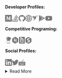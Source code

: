 #### Developer Profiles:
[<img align="left" alt="Arjun SK | Medium" width="22px" src="https://raw.githubusercontent.com/arjunsk/arjunsk/master/icons/dev/medium.svg"/>][medium]
[<img align="left" alt="Arjun SK | Stack Overflow" width="22px" src="https://raw.githubusercontent.com/arjunsk/arjunsk/master/icons/dev/stackoverflow.svg" />][stackoverflow]
[<img align="left" alt="Arjun SK | Github" width="22px" src="https://raw.githubusercontent.com/arjunsk/arjunsk/master/icons/dev/github.svg"/>][github]
[<img align="left" alt="Arjun SK | Blog" width="22px" src="https://raw.githubusercontent.com/arjunsk/arjunsk/master/icons/dev/website.svg"/>][website]
[<img align="left" alt="Arjun SK | Freelancer" width="22px" src="https://raw.githubusercontent.com/arjunsk/arjunsk/master/icons/dev/freelancer.svg"/>][freelancer]
[<img align="left" alt="Arjun SK | Playstore" width="22px" src="https://raw.githubusercontent.com/arjunsk/arjunsk/master/icons/dev/googleplay.svg"/>][playstore]
[<img align="left" alt="Arjun SK | Youtube" width="22px" src="https://raw.githubusercontent.com/arjunsk/arjunsk/master/icons/dev/youtube.svg"/>][youtube]
<br>
#### Competitive Programing:
[<img align="left" alt="Arjun SK | Codechef" width="22px" src="https://raw.githubusercontent.com/arjunsk/arjunsk/master/icons/competitive/codechef.svg"/>][codechef]
[<img align="left" alt="Arjun SK | Hackerrank" width="22px" src="https://raw.githubusercontent.com/arjunsk/arjunsk/master/icons/competitive/hackerrank.svg"/>][hackerrank]
[<img align="left" alt="Arjun SK | Hackerearth" width="22px" src="https://raw.githubusercontent.com/arjunsk/arjunsk/master/icons/competitive/hackerearth.svg"/>][hackerearth]
[<img align="left" alt="Arjun SK | SPOJ" width="22px" src="https://raw.githubusercontent.com/arjunsk/arjunsk/master/icons/competitive/spoj.svg"/>][spoj]
<br>
#### Social Profiles:
[<img align="left" alt="Arjun SK | Linkedin" width="22px" src="https://raw.githubusercontent.com/arjunsk/arjunsk/master/icons/social/linkedin.svg"/>][linkedin]
[<img align="left" alt="Arjun SK | Twitter" width="22px" src="https://raw.githubusercontent.com/arjunsk/arjunsk/master/icons/social/twitter.svg"/>][twitter]
[<img align="left" alt="Arjun SK | 10FastFingers" width="22px" src="https://raw.githubusercontent.com/arjunsk/arjunsk/master/icons/social/typing.svg"/>][typing]
<br>

<details>
<summary>
  Read More
</summary>

#### Backend:
`Java 8`, `Spring Boot`, `JMS`, `Redis`, `Drools`.
<br>
#### Data Engineering:
`Flink`, `ELK`, `Kinesis`, `ECS`, `Cassandra`, `DynamoDB`, `SQS`, `SNS`, `S3`, `EFS`.
<br>
#### AWS:
`Cognito`, `API Gateway`, `VPC`, `IAM`, `Appsync`, `Secrets Manager`, `EC2`, `ALB`, `Lambda`.

</details>

[github]: https://github.com/arjunsk
[freelancer]: http://freelancer.com/u/arjunsk15.html
[playstore]: https://play.google.com/store/apps/dev?id=5133172363599577799
[stackoverflow]: https://stackoverflow.com/users/1609570/arjun-sk?tab=profile
[medium]: https://medium.com/@arjunsk
[website]: http://www.arjunsk.com
[youtube]: https://www.youtube.com/user/arjunsk15/

[linkedin]: https://www.linkedin.com/in/arjunsk15
[twitter]: https://twitter.com/arjunsk15
[typing]: https://10fastfingers.com/user/665338/

[hackerearth]: https://www.hackerearth.com/@arjunsk
[spoj]: https://www.spoj.com/users/xvamp/
[hackerrank]: https://www.hackerrank.com/xvamp
[codechef]: https://www.codechef.com/users/xvamp999

